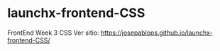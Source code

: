 # launchx-frontend-CSS
FrontEnd Week 3 CSS
Ver sitio: https://josepablops.github.io/launchx-frontend-CSS/
